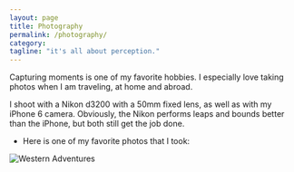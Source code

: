 ```yaml
---
layout: page
title: Photography
permalink: /photography/
category:
tagline: "it's all about perception."
---
```


Capturing moments is one of my favorite hobbies.  I especially love taking photos when I am traveling, at home and abroad.  

I shoot with a Nikon d3200 with a 50mm fixed lens, as well as with my iPhone 6 camera.  Obviously, the Nikon performs leaps and bounds better than the iPhone, but both still get the job done. 

* Here is one of my favorite photos that I took: 

![Western Adventures](My_container/johnrmullan.github.io/_photos/_DSC0443.JPG)



